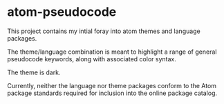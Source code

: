 # atom-pseudocode
This project contains my intial foray into atom themes and language packages.

The theme/language combination is meant to highlight a range of general pseudocode keywords, along with associated color syntax.

The theme is dark.

Currently, neither the language nor theme packages conform to the Atom package standards required  for inclusion into the online package catalog.

